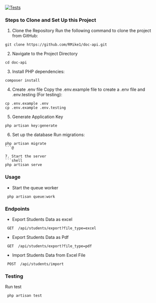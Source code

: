 [![Tests](https://github.com/RMike1/doc-api/actions/workflows/test.yml/badge.svg)](https://github.com/RMike1/doc-api/actions/workflows/test.yml)

### Steps to Clone and Set Up this Project

1. Clone the Repository
Run the following command to clone the project from GitHub:
```shell
git clone https://github.com/RMike1/doc-api.git
```

2. Navigate to the Project Directory
```shell
cd doc-api
```

3. Install PHP dependencies:
```shell
composer install
```

4. Create .env file
Copy the .env.example file to create a .env file and .env.testing (For testing):
```shell
cp .env.example .env
cp .env.example .env.testing
```

5. Generate Application Key
```shell
php artisan key:generate
```

6. Set up the database
Run migrations:
```shell
php artisan migrate
```@

7. Start the server
```shell
php artisan serve
```

### Usage
- Start the queue worker
```shell
 php artisan queue:work
```

### Endpoints
- Export Students Data as excel

```shell
 GET  /api/students/export?file_type=excel
```
- Export Students Data as Pdf

```shell
 GET  /api/students/export?file_type=pdf
```
- Import Students Data from Excel File

```shell
 POST  /api/students/import
```

### Testing
Run test
```shell
 php artisan test
```